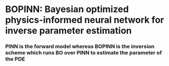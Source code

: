 # BOPINN: Bayesian optimized physics-informed neural network for inverse parameter estimation
### PINN is the forward model whereas BOPINN is the inversion scheme which runs BO over PINN to estimate the parameter of the PDE
